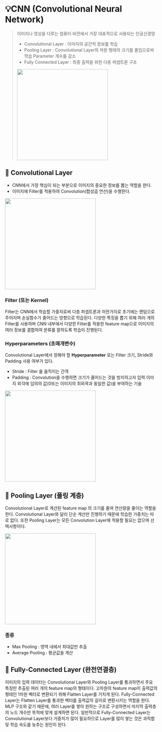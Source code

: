 # 💡CNN (Convolutional Neural Network) 
> 이미지나 영상을 다루는 컴퓨터 비전에서 가장 대표적으로 사용되는 인공신경망
> - Convolutional Layer : 이미지의 공간적 정보를 학습
> - Pooling Layer : Convolutional Layer의 차원 형태의 크기를 줄임으로써 학습 Parameter 개수를 감소
> - Fully Connected Layer : 최종 출력을 위한 다층 퍼셉트론 구조
>   
> <img src="https://github.com/user-attachments/assets/2ab33966-9714-463b-8dd6-2b7b88083df0" width="300"/>

## 📌 Convolutional Layer
- CNN에서 가장 핵심이 되는 부분으로 이미지의 중요한 정보를 뽑는 역할을 한다. 
- 이미지에 Filter를 적용하여 Convolution(합성곱 연산)을 수행한다. 
 
<img src = "https://github.com/user-attachments/assets/69efaff8-5250-4034-a58b-4c0f55102857" width="300"/>

### Filter (또는 Kernel) 
Filter는 CNN에서 학습할 가중치로써 다층 퍼셉트론과 마찬가지로 초기에는 랜덤으로 주어지며 손실함수가 줄어드는 방향으로 학습된다.
다양한 특징을 뽑기 위해 여러 개의 Filter를 사용하며 CNN 내부에서 다양한 Filter를 적용한 feature map으로 이미지의 여러 정보를 결합하여 분류를 잘하도록 학습이 진행된다. 


### Hyperparameters (초매개변수) 
Convolutional Layer에서 정해야 할 **Hyperparameter** 로는 Filter 크기, Stride와 Padding 사용 여부가 있다. 
- Stride : Filter 를 움직이는 간격
- Padding : Convolution을 수행하면 크기가 줄어드는 것을 방지하고자 입력 이미지 외각에 임의의 값(0또는 이미지의 최외곽과 동일한 값)을 부여하는 기술

<img src = "https://github.com/user-attachments/assets/8d6bf2ba-75b0-4707-8592-1d4ee4eabbde" width = "300"/>

## 📌 Pooling Layer (폴링 계층) 
Convolutional Layer로 계산된 feature map 의 크기를 줄여 연산량을 줄이는 역할을 한다. 
Convolutional Layer와 달리 단순 계산만 진행하기 때문에 학습한 가중치는 따로 없다. 
또한 Pooling Layer는 모든 Convolution Layer에 적용할 필요는 없으며 선택사항이다. 

<img src = "https://github.com/user-attachments/assets/c7f5b1f1-7a28-4fc8-93c4-aaf496228347" width = "300"/>

### 종류 
- Max Pooling : 영역 내에서 최대값만 추출
- Average Pooling : 평균값을 계산


## 📌 Fully-Connected Layer (완전연결층) 
이미지의 입력 데이터는 Convolutional Layer와 Pooling Layer를 통과하면서 주요 특징만 추출된 여러 개의 feature map의 형태이다.  고차원의 feature map이 출력값의 형태인 1차원 벡터로 변환되기 위해 Flatten Layer를 거치게 된다.  Fully-Connected Layer는 Flatten Layer를 통과한 벡터를 출력값의 길이로 변환시키는 역할을 한다.  MLP 구조와 같기 때문에, 여러 Layer를 쌓아 원하는 구조로 구성하면서 마지막 출력층의 노드 개수만 목적에 맞게 설계하면 된다.  일반적으로 Fully-Connected Layer는 Convolutional Layer보다 가중치가 많이 필요하므로 Layer를 많이 쌓는 것은 과적합 및 학습 속도를 늦추는 원인이 된다.  

